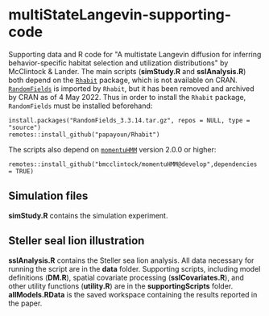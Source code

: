 # multiStateLangevin-supporting-code
Supporting data and R code for "A multistate Langevin diffusion for inferring behavior-specific habitat selection and utilization distributions" by McClintock &amp; Lander. The main scripts (**simStudy.R** and **sslAnalysis.R**) both depend on the [`Rhabit`](https://github.com/papayoun/Rhabit)  package, which is not available on CRAN. [`RandomFields`](https://cran.r-project.org/src/contrib/Archive/RandomFields/RandomFields_3.3.14.tar.gz) is imported by `Rhabit`, but it has been removed and archived by CRAN as of 4 May 2022. Thus in order to install the `Rhabit` package, `RandomFields` must be installed beforehand:
```
install.packages("RandomFields_3.3.14.tar.gz", repos = NULL, type = "source")
remotes::install_github("papayoun/Rhabit")
```
The scripts also depend on [`momentuHMM`](https://doi.org/10.1111/2041-210X.12995) version 2.0.0 or higher:
```
remotes::install_github("bmcclintock/momentuHMM@develop",dependencies = TRUE) 
```
## Simulation files
**simStudy.R** contains the simulation experiment.

## Steller seal lion illustration
**sslAnalysis.R** contains the Steller sea lion analysis. All data necessary for running the script are in the **data** folder. Supporting scripts, including model definitions (**DM.R**), spatial covariate processing (**sslCovariates.R**), and other utility functions (**utility.R**) are in the **supportingScripts** folder. **allModels.RData** is the saved workspace containing the results reported in the paper. 
